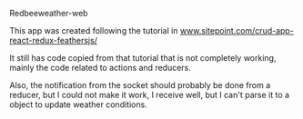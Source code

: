 Redbeeweather-web

This app was created following the tutorial in 
www.sitepoint.com/crud-app-react-redux-feathersjs/

It still has code copied from that tutorial that is not completely working, mainly the code related to actions and reducers.

Also, the notification from the socket should probably be done from a reducer, but I could not make it work, I receive well, but I can't parse it to a object to update weather conditions.
